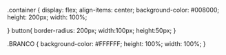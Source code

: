 .container {
    display: flex;
    align-items: center;
    background-color: #008000;
    height: 200px;
    width: 100%;
    
}
button{
    border-radius: 200px;
    width:100px;
    height:50px;
}


.BRANCO {
    background-color: #FFFFFF;
    height: 100%;
    width: 100%;
}
